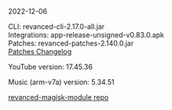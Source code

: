 2022-12-06
  
CLI: revanced-cli-2.17.0-all.jar  
Integrations: app-release-unsigned-v0.83.0.apk  
Patches: revanced-patches-2.140.0.jar  
[Patches Changelog](https://github.com/revanced/revanced-patches/releases/tag/v2.140.0)  

YouTube version: 17.45.36  

Music (arm-v7a) version: 5.34.51  

[revanced-magisk-module repo](https://github.com/j-hc/revanced-magisk-module)
